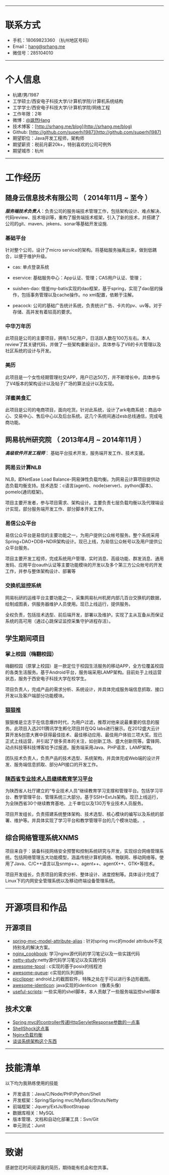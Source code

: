 
---

# 联系方式

- 手机：18069823360 （杭州地区号码）
- Email：hang@srhang.me
- 微信号：285104010

---

# 个人信息

 - 杭建/男/1987 
 - 工学硕士/西安电子科技大学/计算机学院/计算机系统结构
 - 工学学士/西安电子科技大学/计算机学院/网络工程
 - 工作年限：2年
 - 微博：[@飒然Hang](http://weibo.com/superhj1987)
 - 技术博客：[http://srhang.me/blog](http://srhang.me/blog)
 - Github: [http://github.com/superhj1987](http://github.com/superhj1987)
 - 期望职位：Java开发工程师，架构师
 - 期望薪资：税前月薪20k+，特别喜欢的公司可例外
 - 期望城市：杭州

---

# 工作经历

## 随身云信息技术有限公司 （ 2014年11月 ~ 至今 ）

***服务端技术负责人***：负责公司的服务端技术管理工作，包括架构设计、难点解决、代码review、技术培训等，重构了服务端技术框架，引入了新的技术，并搭建了公司的git、maven、jekens、sonar等基础开发设施.

### 基础平台

针对整个公司，设计了micro service的架构。将基础服务抽离出来，做到低耦合，以便于维护升级。

- cas: 单点登录系统

- eservice: 基础服务中心：App认证、管理；CAS用户认证、管理；

- suishen-dao: 借鉴my-batis实现的dao框架，基于spring，实现了dao层的操作，包括事务管理以及cache操作。no xml配置，依赖于注解。

- peacock: 公司的基础广告统计系统，负责统计广告、卡片的pv、uv等。对于存储、高并发有着较高的要求。


### 中华万年历 

此项目是公司的主要项目，拥有1.5亿用户，日活跃人数在100万左右。本人review了其关键代码，并做了一些架构重新设计。具体参与了V6的卡片管理以及社区系统的设计与开发。


### 美历 

此项目是一个女性经期管理社交APP，用户已达50万，并不断增长中。具体参与了V4版本的架构设计以及帖子广场的算法设计以及实现。


### 洋蜜美食汇

此项目是公司的电商项目，面向吃货。针对此系统，设计了ark电商系统：商品中心、交易中心、售后中心以及后台系统。这几个系统间通过esb总线通信，完成电商功能。

 
## 网易杭州研究院 （ 2013年4月 ~ 2014年11月 ）

***高级软件开发工程师***： 基础平台技术开发，服务端开发工作、技术支援。

### 网易云计算NLB 

NLB，即NetEase Load Balance-网易弹性负载均衡。为网易云计算项目提供动态负载均衡支持。技术选型：c语言(agent)、node(server)、python(脚本)、pomelo(通讯框架)。项目主要开发者，参与项目需求、架构设计。主要负责七层负载均衡以及代理端设计实现，部分服务端开发工作、部分脚本开发工作。


### 易信公众平台

易信公众平台是易信的主要功能之一，为用户提供公众帐号服务。整个系统采用Spring+DAO+DDB+NDIR架构设计。现已上线，为易信公众帐号以及用户提供公众平台服务。
项目主要开发工程师，完成系统用户管理、实时消息、高级功能、群发消息、通用发码、应用平台oauth认证等主要功能模块的开发以及多个第三方公众帐号的开发工作，并参与整体架构设计、部署等


### 交换机监控系统

网易杭研的运维平台主要功能之一，采集网易杭州机房内部几百台交换机的数据，绘制成图表，供服务器维护人员使用。现已上线运行，提供服务。
全权负责，包括技术选型、前后端开发，部署以及维护。实现了主从互备从而保证系统的高可用（通过心跳保证监控采集守护进程存活）。
## 学生期间项目

### 掌上校园（嗨翻校园）

嗨翻校园（原掌上校园）是一款定位于校园生活服务的移动APP，全方位覆盖校园的各类生活服务。基于Android平台，服务端采用LAMP架构。目前处于上线运营状态，服务于西安电子科技大学在校学生。
项目负责人，完成产品的需求分析、系统设计，并具体完成服务端信息抓取、接口开发以及客户端部分功能模块。

### [狠狠推](http://www.henhentui.com)

狠狠推是立志于在信息爆炸时代，为用户过滤，推荐对他来说最重要的信息的服务。此项目入选2011腾讯学生孵化项目并在QQ labs进行展示。在2012盛大云计算开发&创意大赛中获得最佳技术、最佳移动应用、最佳用户体验三项大奖。现已正式上线运营，并引起了很多资本的关注，如创新工场、盛大创新院等。雷锋网、动点科技等科技博客给予过报道。服务端采用Java、PHP语言，LAMP架构。
团队技术负责人，负责产品的技术选型、系统架构，并具体完成Web端的设计开发、服务端信息抓取、部分API接口的开发工作。
### [陕西省专业技术人员继续教育学习平台](http://www.sxjxjy.gov.cn)

为陕西省人社厅建立的“专业技术人员”继续教育学习支撑和管理平台。包括学习平台、教学管理平台、管理系统三大部分。基于SSH+ExtJs架构。现已上线运行，为全陕西省30个继续教育基地、上千单位以及130万专业技术人员服务。项目开发组长，负责搭建系统整体架构、技术选型、核心模块的编写以及系统的部署、维护等。并具体实现了学习平台和教学管理平台的几个模块功能。。
## 综合网络管理系统XNMS
项目来自于：装备科技网络安全预警和控制系统研究与开发，实现综合网络管理系统。包括网络管理五大功能模型，涵盖传统计算机网络、物联网、移动网络等。使用了Java、C/C++语言以及snmp++、agent++、agentX++、GTK+等技术。项目开发组长，负责项目的需求分析、整体设计、进度控制等。具体设计完成了Linux下的内网安全管理系统以及移动终端设备管理系统。

---

# 开源项目和作品

## 开源项目

 - [spring-mvc-model-attribute-alias](https://github.com/superhj1987/spring-mvc-model-attribute-alias) : 针对spring mvc的model attribute不支持别名的解决方案。
 - [nginx_cookbook](https://github.com/superhj1987/nginx_cookbook): 学习nginx源代码的学习笔记以及一些实践代码
 - [netty-study](https://github.com/superhj1987/netty-study):netty源代码学习笔记以及实践代码
 - [awesome-tpool](https://github.com/superhj1987/awesome-tpool) : c实现的基于posix的线程池
 - [awesome-queue](https://github.com/superhj1987/awesome-queue): c实现的队列源码
 - [picclipper](https://github.com/Suishenyun/picclipper): android上的截图软件，特殊之处在于可以进行多边形截图。
 - [awesome-identicon](https://github.com/superhj1987/awesome-identicon): java实现的identicon（像素头像）
 - [useful-scripts](https://github.com/oldratlee/useful-scripts): 一些实用的shell脚本，本人贡献了一些服务端监控shell脚本
 
## 技术文章

- [Spring mvc的controller传递HttpServletResponse参数的一点事](http://www.srhang.me/blog/2014/12/09/spring-mvc-httpservletresponse/)
- [ShellShock这点事](http://www.srhang.me/blog/2014/09/29/shell-shock/) 
- [Nginx负载均衡](http://www.srhang.me/blog/2014/08/27/nginx-loabbalance/)
- [谈谈系统架构这个东西](http://srhang.iteye.com/blog/2076025)

---

# 技能清单

以下均为我熟练使用的技能

- 开发语言：Java/C/Node/PHP/Python/Shell
- 开发框架：Spring/Spring mvc/MyBatis/Struts/Netty
- 前端框架：Jquery/ExtJs/BootStrapap
- 数据库相关：MySQL
- 版本管理、文档和自动化部署工具：Svn/Git
- 单元测试：Junit

---

# 致谢
感谢您花时间阅读我的简历，期待能有机会和您共事。